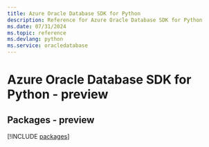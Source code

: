 ```yaml
---
title: Azure Oracle Database SDK for Python
description: Reference for Azure Oracle Database SDK for Python
ms.date: 07/31/2024
ms.topic: reference
ms.devlang: python
ms.service: oracledatabase
---
```

# Azure Oracle Database SDK for Python - preview
## Packages - preview
[!INCLUDE [packages](oracle-database-index.md)]